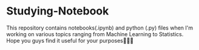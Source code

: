 # Studying-Notebook
This repository contains notebooks(.ipynb) and python (.py) files when I'm working on various topics ranging from Machine Learning to Statistics. Hope you guys 
find it useful for your purposes🤗🤗🤗
